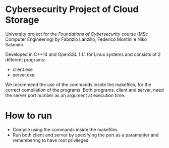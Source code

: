 # Cybersecurity Project of Cloud Storage

University project for the *Foundations of Cybersecurity* course (MSc Computer Engineering) by Fabrizio Lanzillo, Federico Montini e Niko Salamini.

Developed in C++14 and OpenSSL 1.1.1 for Linux systems and consists of 2 different programs:
- client.exe
- server.exe

We recommend the use of the commands inside the makefiles, for the correct compilation of the programs.
Both programs, client and server, need the server port number as an argument at execution time.

# How to run
- Compile using the commands inside the makefiles.
- Run both client and server by specifying the port as a paramenter and remembering to have root privileges
